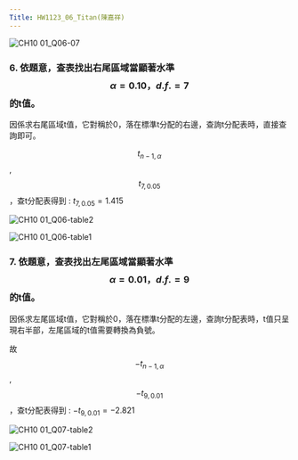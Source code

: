```yaml
---
Title: HW1123_06_Titan(陳嘉祥)
---
```


![CH10 01_Q06-07](https://github.com/user-attachments/assets/74b92515-7b2b-4730-83b4-26643982ad2e)

### 6. 依題意，查表找出右尾區域當顯著水準 $$\alpha=0.10，d.f.=7$$的t值。
因係求右尾區域t值，它對稱於0，落在標準t分配的右邊，查詢t分配表時，直接查詢即可。 

$$t_{n-1,\alpha}$$ , $$t_{7,0.05}$$，查t分配表得到 : 
$t_{7,0.05} = 1.415$  

![CH10 01_Q06-table2](https://github.com/user-attachments/assets/15aa36c4-35ab-4e45-8fca-fa417f111ddd)


![CH10 01_Q06-table1](https://github.com/user-attachments/assets/1d6d784a-02df-488c-a72c-4fc2b30e965d)  

### 7. 依題意，查表找出左尾區域當顯著水準 $$\alpha=0.01，d.f.=9$$的t值。
因係求左尾區域t值，它對稱於0，落在標準t分配的左邊，查詢t分配表時，t值只呈現右半部，左尾區域的t值需要轉換為負號。 

故 $$-t_{n-1,\alpha}$$ , $$-t_{9,0.01}$$，查t分配表得到 : 
$-t_{9,0.01} = -2.821$  

![CH10 01_Q07-table2](https://github.com/user-attachments/assets/5756f178-b035-4c00-bdf8-4c36921d675a)
  

![CH10 01_Q07-table1](https://github.com/user-attachments/assets/b593af8f-f2f6-4355-9acb-b7b2d88f0e57)


